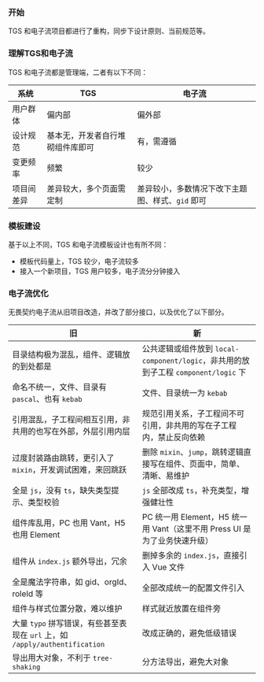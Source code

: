 ### 开始

TGS 和电子流项目都进行了重构，同步下设计原则、当前规范等。

### 理解TGS和电子流

TGS 和电子流都是管理端，二者有以下不同：

| 系统       | TGS                              | 电子流                                           |
| ---------- | -------------------------------- | ------------------------------------------------ |
| 用户群体   | 偏内部                           | 偏外部                                           |
| 设计规范   | 基本无，开发者自行堆砌组件库即可 | 有，需遵循                                       |
| 变更频率   | 频繁                             | 较少                                             |
| 项目间差异 | 差异较大，多个页面需定制         | 差异较小，多数情况下改下主题图、样式、`gid` 即可 |

### 模板建设

基于以上不同，TGS 和电子流模板设计也有所不同：

- 模板代码量上，TGS 较少，电子流较多
- 接入一个新项目，TGS 用户较多，电子流分分钟接入

### 电子流优化

无畏契约电子流从旧项目改造，并改了部分接口，以及优化了以下部分。

| 旧                                                                          | 新                                                                                  |
| --------------------------------------------------------------------------- | ----------------------------------------------------------------------------------- |
| 目录结构极为混乱，组件、逻辑放的到处都是                                    | 公共逻辑或组件放到 `local-component/logic`，非共用的放到子工程 `component/logic` 下 |
| 命名不统一，文件、目录有 `pascal`、也有 `kebab`                             | 文件、目录统一为 `kebab`                                                            |
| 引用混乱，子工程间相互引用，非共用的也写在外部，外层引用内层                | 规范引用关系，子工程间不可引用，非共用的写在子工程内，禁止反向依赖                  |
| 过度封装路由跳转，更引入了 `mixin`，开发调试困难，来回跳跃                  | 删除 `mixin`、`jump`，跳转逻辑直接写在组件、页面中，简单、清晰、易维护              |
| 全是 `js`，没有 `ts`，缺失类型提示、类型校验                                | `js` 全部改成 `ts`，补充类型，增强健壮性                                            |
| 组件库乱用，PC 也用 Vant，H5 也用 Element                                   | PC 统一用 Element，H5 统一用 Vant（这里不用 Press UI 是为了业务快速升级）           |
| 组件从 `index.js` 额外导出，冗余                                            | 删掉多余的 `index.js`，直接引入 Vue 文件                                            |
| 全是魔法字符串，如 gid、orgId、roleId 等                                    | 全部改成统一的配置文件引入                                                          |
| 组件与样式位置分散，难以维护                                                | 样式就近放置在组件旁                                                                |
| 大量 `typo` 拼写错误，有些甚至表现在 `url` 上，如 `/apply/authentification` | 改成正确的，避免低级错误                                                            |
| 导出用大对象，不利于 `tree-shaking`                                         | 分方法导出，避免大对象                                                              |

